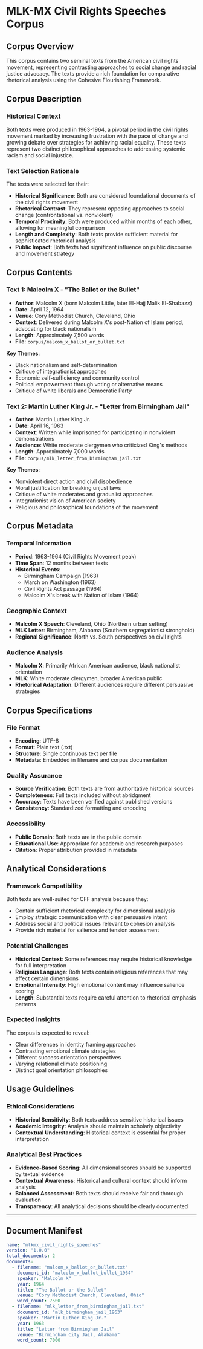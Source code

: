 # MLK-MX Civil Rights Speeches Corpus

## Corpus Overview

This corpus contains two seminal texts from the American civil rights movement, representing contrasting approaches to social change and racial justice advocacy. The texts provide a rich foundation for comparative rhetorical analysis using the Cohesive Flourishing Framework.

## Corpus Description

### Historical Context
Both texts were produced in 1963-1964, a pivotal period in the civil rights movement marked by increasing frustration with the pace of change and growing debate over strategies for achieving racial equality. These texts represent two distinct philosophical approaches to addressing systemic racism and social injustice.

### Text Selection Rationale
The texts were selected for their:
- **Historical Significance**: Both are considered foundational documents of the civil rights movement
- **Rhetorical Contrast**: They represent opposing approaches to social change (confrontational vs. nonviolent)
- **Temporal Proximity**: Both were produced within months of each other, allowing for meaningful comparison
- **Length and Complexity**: Both texts provide sufficient material for sophisticated rhetorical analysis
- **Public Impact**: Both texts had significant influence on public discourse and movement strategy

## Corpus Contents

### Text 1: Malcolm X - "The Ballot or the Bullet"
- **Author**: Malcolm X (born Malcolm Little, later El-Hajj Malik El-Shabazz)
- **Date**: April 12, 1964
- **Venue**: Cory Methodist Church, Cleveland, Ohio
- **Context**: Delivered during Malcolm X's post-Nation of Islam period, advocating for black nationalism
- **Length**: Approximately 7,500 words
- **File**: `corpus/malcom_x_ballot_or_bullet.txt`

**Key Themes**:
- Black nationalism and self-determination
- Critique of integrationist approaches
- Economic self-sufficiency and community control
- Political empowerment through voting or alternative means
- Critique of white liberals and Democratic Party

### Text 2: Martin Luther King Jr. - "Letter from Birmingham Jail"
- **Author**: Martin Luther King Jr.
- **Date**: April 16, 1963
- **Context**: Written while imprisoned for participating in nonviolent demonstrations
- **Audience**: White moderate clergymen who criticized King's methods
- **Length**: Approximately 7,000 words
- **File**: `corpus/mlk_letter_from_birmingham_jail.txt`

**Key Themes**:
- Nonviolent direct action and civil disobedience
- Moral justification for breaking unjust laws
- Critique of white moderates and gradualist approaches
- Integrationist vision of American society
- Religious and philosophical foundations of the movement

## Corpus Metadata

### Temporal Information
- **Period**: 1963-1964 (Civil Rights Movement peak)
- **Time Span**: 12 months between texts
- **Historical Events**: 
  - Birmingham Campaign (1963)
  - March on Washington (1963)
  - Civil Rights Act passage (1964)
  - Malcolm X's break with Nation of Islam (1964)

### Geographic Context
- **Malcolm X Speech**: Cleveland, Ohio (Northern urban setting)
- **MLK Letter**: Birmingham, Alabama (Southern segregationist stronghold)
- **Regional Significance**: North vs. South perspectives on civil rights

### Audience Analysis
- **Malcolm X**: Primarily African American audience, black nationalist orientation
- **MLK**: White moderate clergymen, broader American public
- **Rhetorical Adaptation**: Different audiences require different persuasive strategies

## Corpus Specifications

### File Format
- **Encoding**: UTF-8
- **Format**: Plain text (.txt)
- **Structure**: Single continuous text per file
- **Metadata**: Embedded in filename and corpus documentation

### Quality Assurance
- **Source Verification**: Both texts are from authoritative historical sources
- **Completeness**: Full texts included without abridgment
- **Accuracy**: Texts have been verified against published versions
- **Consistency**: Standardized formatting and encoding

### Accessibility
- **Public Domain**: Both texts are in the public domain
- **Educational Use**: Appropriate for academic and research purposes
- **Citation**: Proper attribution provided in metadata

## Analytical Considerations

### Framework Compatibility
Both texts are well-suited for CFF analysis because they:
- Contain sufficient rhetorical complexity for dimensional analysis
- Employ strategic communication with clear persuasive intent
- Address social and political issues relevant to cohesion analysis
- Provide rich material for salience and tension assessment

### Potential Challenges
- **Historical Context**: Some references may require historical knowledge for full interpretation
- **Religious Language**: Both texts contain religious references that may affect certain dimensions
- **Emotional Intensity**: High emotional content may influence salience scoring
- **Length**: Substantial texts require careful attention to rhetorical emphasis patterns

### Expected Insights
The corpus is expected to reveal:
- Clear differences in identity framing approaches
- Contrasting emotional climate strategies
- Different success orientation perspectives
- Varying relational climate positioning
- Distinct goal orientation philosophies

## Usage Guidelines

### Ethical Considerations
- **Historical Sensitivity**: Both texts address sensitive historical issues
- **Academic Integrity**: Analysis should maintain scholarly objectivity
- **Contextual Understanding**: Historical context is essential for proper interpretation

### Analytical Best Practices
- **Evidence-Based Scoring**: All dimensional scores should be supported by textual evidence
- **Contextual Awareness**: Historical and cultural context should inform analysis
- **Balanced Assessment**: Both texts should receive fair and thorough evaluation
- **Transparency**: All analytical decisions should be clearly documented

---

## Document Manifest

```yaml
name: "mlkmx_civil_rights_speeches"
version: "1.0.0"
total_documents: 2
documents:
  - filename: "malcom_x_ballot_or_bullet.txt"
    document_id: "malcolm_x_ballot_bullet_1964"
    speaker: "Malcolm X"
    year: 1964
    title: "The Ballot or the Bullet"
    venue: "Cory Methodist Church, Cleveland, Ohio"
    word_count: 7500
  - filename: "mlk_letter_from_birmingham_jail.txt"
    document_id: "mlk_birmingham_jail_1963"
    speaker: "Martin Luther King Jr."
    year: 1963
    title: "Letter from Birmingham Jail"
    venue: "Birmingham City Jail, Alabama"
    word_count: 7000
```
